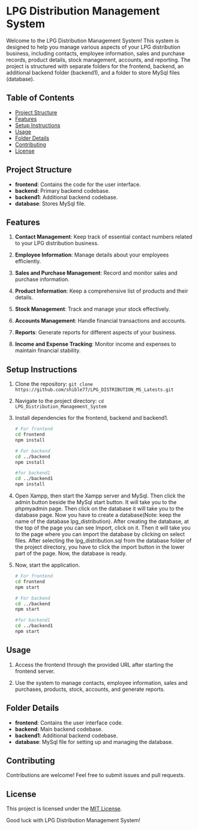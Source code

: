 # LPG Distribution Management System

Welcome to the LPG Distribution Management System! This system is designed to help you manage various aspects of your LPG distribution business, including contacts, employee information, sales and purchase records, product details, stock management, accounts, and reporting. The project is structured with separate folders for the frontend, backend, an additional backend folder (backend1), and a folder to store MySql files (database).

## Table of Contents

- [Project Structure](#project-structure)
- [Features](#features)
- [Setup Instructions](#setup-instructions)
- [Usage](#usage)
- [Folder Details](#folder-details)
- [Contributing](#contributing)
- [License](#license)

## Project Structure

- **frontend**: Contains the code for the user interface.
- **backend**: Primary backend codebase.
- **backend1**: Additional backend codebase.
- **database**: Stores MySql file.

## Features

1. **Contact Management**: Keep track of essential contact numbers related to your LPG distribution business.

2. **Employee Information**: Manage details about your employees efficiently.

3. **Sales and Purchase Management**: Record and monitor sales and purchase information.

4. **Product Information**: Keep a comprehensive list of products and their details.

5. **Stock Management**: Track and manage your stock effectively.

6. **Accounts Management**: Handle financial transactions and accounts.

7. **Reports**: Generate reports for different aspects of your business.

8. **Income and Expense Tracking**: Monitor income and expenses to maintain financial stability.

## Setup Instructions

1. Clone the repository: `git clone https://github.com/shible77/LPG_DISTRIBUTION_MS_Latests.git`

2. Navigate to the project directory: `cd LPG_Distribution_Management_System`

3. Install dependencies for the frontend, backend and backend1.

   ```bash
   # For frontend
   cd frontend
   npm install

   # For backend
   cd ../backend
   npm install

   #for backend1
   cd ../backend1
   npm install
   ```
4. Open Xampp, then start the Xampp server and MySql. Then click the admin button beside the MySql start button. It will take you to the phpmyadmin page. Then click on the database it will take you to the database page. Now you have to create a database(Note: keep the name of the database lpg_distribution). After creating the database, at the top of the page you can see Import, click on it. Then it will take you to the page where you can import the database by clicking on select files. After selecting the lpg_distribution.sql from the database folder of the project directory, you have to click the import button in the lower part of the page. Now, the database is ready.
5. Now, start the application.
   ```bash
   # For frontend
   cd frontend
   npm start

   # For backend
   cd ../backend
   npm start

   #for backend1
   cd ../backend1
   npm start
   ```
## Usage

1. Access the frontend through the provided URL after starting the frontend server.

2. Use the system to manage contacts, employee information, sales and purchases, products, stock, accounts, and generate reports.

## Folder Details
- **frontend**: Contains the user interface code.
- **backend**: Main backend codebase.
- **backend1**: Additional backend codebase.
- **database**: MySql file for setting up and managing the database.

## Contributing
Contributions are welcome! Feel free to submit issues and pull requests.

## License
This project is licensed under the [MIT License](LICENSE).

Good luck with LPG Distribution Management System!

